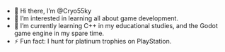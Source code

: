 - 👋 Hi there, I’m @Cryo55ky
- 👀 I’m interested in learning all about game development.
- 🌱 I’m currently learning C++ in my educational studies, and the Godot game engine in my spare time.
- ⚡ Fun fact: I hunt for platinum trophies on PlayStation.

<!---
Cryo55ky/Cryo55ky is a ✨ special ✨ repository because its `README.md` (this file) appears on your GitHub profile.
You can click the Preview link to take a look at your changes.
--->
